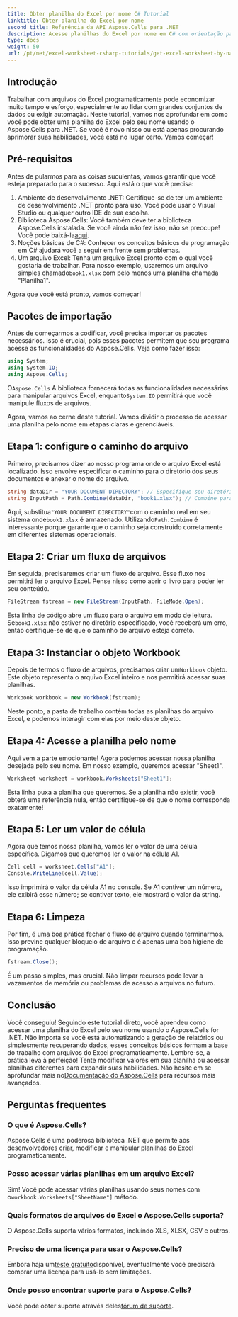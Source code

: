 ```yaml
---
title: Obter planilha do Excel por nome C# Tutorial
linktitle: Obter planilha do Excel por nome
second_title: Referência da API Aspose.Cells para .NET
description: Acesse planilhas do Excel por nome em C# com orientação passo a passo, usando Aspose.Cells para .NET para melhor eficiência de código.
type: docs
weight: 50
url: /pt/net/excel-worksheet-csharp-tutorials/get-excel-worksheet-by-name-csharp-tutorial/
---
```

## Introdução

Trabalhar com arquivos do Excel programaticamente pode economizar muito tempo e esforço, especialmente ao lidar com grandes conjuntos de dados ou exigir automação. Neste tutorial, vamos nos aprofundar em como você pode obter uma planilha do Excel pelo seu nome usando o Aspose.Cells para .NET. Se você é novo nisso ou está apenas procurando aprimorar suas habilidades, você está no lugar certo. Vamos começar!

## Pré-requisitos

Antes de pularmos para as coisas suculentas, vamos garantir que você esteja preparado para o sucesso. Aqui está o que você precisa:

1. Ambiente de desenvolvimento .NET: Certifique-se de ter um ambiente de desenvolvimento .NET pronto para uso. Você pode usar o Visual Studio ou qualquer outro IDE de sua escolha.
2.  Biblioteca Aspose.Cells: Você também deve ter a biblioteca Aspose.Cells instalada. Se você ainda não fez isso, não se preocupe! Você pode baixá-la[aqui](https://releases.aspose.com/cells/net/).
3. Noções básicas de C#: Conhecer os conceitos básicos de programação em C# ajudará você a seguir em frente sem problemas.
4. Um arquivo Excel: Tenha um arquivo Excel pronto com o qual você gostaria de trabalhar. Para nosso exemplo, usaremos um arquivo simples chamado`book1.xlsx` com pelo menos uma planilha chamada "Planilha1".

Agora que você está pronto, vamos começar!

## Pacotes de importação

Antes de começarmos a codificar, você precisa importar os pacotes necessários. Isso é crucial, pois esses pacotes permitem que seu programa acesse as funcionalidades do Aspose.Cells. Veja como fazer isso:

```csharp
using System;
using System.IO;
using Aspose.Cells;
```

 O`Aspose.Cells` A biblioteca fornecerá todas as funcionalidades necessárias para manipular arquivos Excel, enquanto`System.IO` permitirá que você manipule fluxos de arquivos.

Agora, vamos ao cerne deste tutorial. Vamos dividir o processo de acessar uma planilha pelo nome em etapas claras e gerenciáveis.

## Etapa 1: configure o caminho do arquivo

Primeiro, precisamos dizer ao nosso programa onde o arquivo Excel está localizado. Isso envolve especificar o caminho para o diretório dos seus documentos e anexar o nome do arquivo.

```csharp
string dataDir = "YOUR DOCUMENT DIRECTORY"; // Especifique seu diretório de documentos
string InputPath = Path.Combine(dataDir, "book1.xlsx"); // Combine para formar o caminho completo
```

 Aqui, substitua`"YOUR DOCUMENT DIRECTORY"`com o caminho real em seu sistema onde`book1.xlsx` é armazenado. Utilizando`Path.Combine` é interessante porque garante que o caminho seja construído corretamente em diferentes sistemas operacionais.

## Etapa 2: Criar um fluxo de arquivos

Em seguida, precisaremos criar um fluxo de arquivo. Esse fluxo nos permitirá ler o arquivo Excel. Pense nisso como abrir o livro para poder ler seu conteúdo.

```csharp
FileStream fstream = new FileStream(InputPath, FileMode.Open);
```

 Esta linha de código abre um fluxo para o arquivo em modo de leitura. Se`book1.xlsx` não estiver no diretório especificado, você receberá um erro, então certifique-se de que o caminho do arquivo esteja correto.

## Etapa 3: Instanciar o objeto Workbook

 Depois de termos o fluxo de arquivos, precisamos criar um`Workbook` objeto. Este objeto representa o arquivo Excel inteiro e nos permitirá acessar suas planilhas.

```csharp
Workbook workbook = new Workbook(fstream);
```

Neste ponto, a pasta de trabalho contém todas as planilhas do arquivo Excel, e podemos interagir com elas por meio deste objeto.

## Etapa 4: Acesse a planilha pelo nome

Aqui vem a parte emocionante! Agora podemos acessar nossa planilha desejada pelo seu nome. Em nosso exemplo, queremos acessar "Sheet1".

```csharp
Worksheet worksheet = workbook.Worksheets["Sheet1"];
```

Esta linha puxa a planilha que queremos. Se a planilha não existir, você obterá uma referência nula, então certifique-se de que o nome corresponda exatamente!

## Etapa 5: Ler um valor de célula

Agora que temos nossa planilha, vamos ler o valor de uma célula específica. Digamos que queremos ler o valor na célula A1.

```csharp
Cell cell = worksheet.Cells["A1"];
Console.WriteLine(cell.Value);
```

Isso imprimirá o valor da célula A1 no console. Se A1 contiver um número, ele exibirá esse número; se contiver texto, ele mostrará o valor da string.

## Etapa 6: Limpeza

Por fim, é uma boa prática fechar o fluxo de arquivo quando terminarmos. Isso previne qualquer bloqueio de arquivo e é apenas uma boa higiene de programação.

```csharp
fstream.Close();
```

É um passo simples, mas crucial. Não limpar recursos pode levar a vazamentos de memória ou problemas de acesso a arquivos no futuro.

## Conclusão

Você conseguiu! Seguindo este tutorial direto, você aprendeu como acessar uma planilha do Excel pelo seu nome usando o Aspose.Cells for .NET. Não importa se você está automatizando a geração de relatórios ou simplesmente recuperando dados, esses conceitos básicos formam a base do trabalho com arquivos do Excel programaticamente.
 Lembre-se, a prática leva à perfeição! Tente modificar valores em sua planilha ou acessar planilhas diferentes para expandir suas habilidades. Não hesite em se aprofundar mais no[Documentação do Aspose.Cells](https://reference.aspose.com/cells/net/) para recursos mais avançados.

## Perguntas frequentes

### O que é Aspose.Cells?
Aspose.Cells é uma poderosa biblioteca .NET que permite aos desenvolvedores criar, modificar e manipular planilhas do Excel programaticamente.

### Posso acessar várias planilhas em um arquivo Excel?
 Sim! Você pode acessar várias planilhas usando seus nomes com o`workbook.Worksheets["SheetName"]` método.

### Quais formatos de arquivos do Excel o Aspose.Cells suporta?
O Aspose.Cells suporta vários formatos, incluindo XLS, XLSX, CSV e outros.

### Preciso de uma licença para usar o Aspose.Cells?
 Embora haja um[teste gratuito](https://releases.aspose.com/)disponível, eventualmente você precisará comprar uma licença para usá-lo sem limitações.

### Onde posso encontrar suporte para o Aspose.Cells?
 Você pode obter suporte através deles[fórum de suporte](https://forum.aspose.com/c/cells/9).
